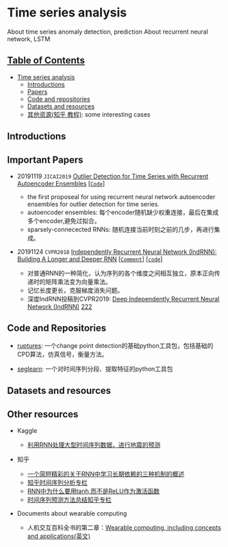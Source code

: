 # Time series analysis
About time series anomaly detection, prediction
About recurrent neural network, LSTM

## [Table of Contents]()
- [Time series analysis](#Time-series-analysis)
  - [Introductions](#Introduction)
  - [Papers](./papers.md)
  - [Code and repositories](#code-and-repositories)
  - [Datasets and resources](#datasets-and-resources)
  - [其他资源(知乎 教程)](#other-resources): some interesting cases


## Introductions

## Important Papers
- 20191119 `JICAI2019` [Outlier Detection for Time Series with Recurrent Autoencoder Ensembles](https://www.ijcai.org/proceedings/2019/0378.pdf) [[`Code`](https://github.com/tungk/OED)]
  - the first proposeal for using recurrent neural network autoencoder ensembles for outlier detection for time series.
  - autoencoder ensembles: 每个encoder随机缺少权重连接，最后在集成多个encoder,避免过拟合。
  - sparsely-connecected RNNs: 随机连接当前时刻之前的几步，再进行集成。
  
- 20191124 `CVPR2018` [Independently Recurrent Neural Network (IndRNN): Building A Longer and Deeper RNN](https://arxiv.org/abs/1803.04831) [[`Comment`](https://www.jianguoyun.com/p/Dfw2rYoQ5sn0BxjIk6EC)] [[`code`](https://github.com/Sunnydreamrain/IndRNN_pytorch)]
  - 对普通RNN的一种简化，认为序列的各个维度之间相互独立，原本正向传递时的矩阵乘法变为向量乘法。
  - 记忆长度更长，克服梯度消失问题。
  - 深度IndRNN投稿到CVPR2019: [Deep Independently Recurrent Neural Network (IndRNN)](https://arxiv.org/pdf/1910.06251.pdf)
  [222](https://1drv.ms/b/s!AhuOc8yHadNigcI-mftSCrAPNtgpAw?e=WM7wJU)


## Code and Repositories
- [ruptures](https://ctruong.perso.math.cnrs.fr/ruptures-docs/build/html/index.html): 一个change point detection的基础python工具包，包括基础的CPD算法，仿真信号，衡量方法。

- [seglearn](https://dmbee.github.io/seglearn/): 一个对时间序列分段、提取特征的python工具包





## Datasets and resources


## Other resources

- Kaggle
  - [利用RNN处理大型时间序列数据，进行地震的预测](https://www.kaggle.com/mayer79/rnn-starter-for-huge-time-series)
- 知乎
  - [一个简短精彩的关于RNN中学习长期依赖的三种机制的概述](https://zhuanlan.zhihu.com/p/34490114)
  - [知乎时间序列分析专栏](https://zhuanlan.zhihu.com/c_1071087593646698496)
  - [RNN中为什么要用tanh,而不是ReLU作为激活函数](https://www.zhihu.com/question/61265076/answer/260492479)
  - [时间序列预测方法总结知乎专栏](https://zhuanlan.zhihu.com/p/67832773)
  
  
- Documents about wearable computing
  - 人机交互百科全书的第二章：[Wearable computing, including concepts and applications(英文)](https://www.interaction-design.org/literature/book/the-encyclopedia-of-human-computer-interaction-2nd-ed/wearable-computing) 

